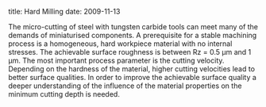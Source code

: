 title: Hard Milling
date: 2009-11-13 

The micro-cutting of steel with tungsten carbide tools can meet many of the demands of miniaturised components. A prerequisite for a stable machining process is a homogeneous, hard workpiece material with no internal stresses. The achievable surface roughness is between Rz = 0.5 μm and 1 μm. The most important process parameter is the cutting velocity. Depending on the hardness of the material, higher cutting velocities lead to better surface qualities. In order to improve the achievable surface quality a deeper understanding of the influence of the material properties on the minimum cutting depth is needed.